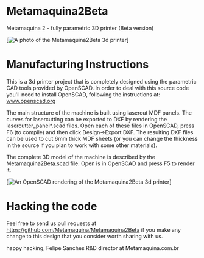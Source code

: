 
Metamaquina2Beta
================

Metamaquina 2 - fully parametric 3D printer (Beta version)

[![A photo of the Metamaquina2Beta 3d printer](http://metamaquina.com.br/site/wp-content/themes/ifeaturepro/includes/landing-page/img/header.jpg)]

Manufacturing Instructions
==========================

This is a 3d printer project that is completely designed using the parametric CAD tools
 provided by OpenSCAD. In order to deal with this source code you'll need to install OpenSCAD,
following the instructions at: www.openscad.org

The main structure of the machine is built using lasercut MDF panels. The curves for lasercutting 
can be exported to DXF by rendering the lasercutter_panel*.scad files. Open each of these files 
in OpenSCAD, press F6 (to compile) and then click Design->Export DXF. The resulting DXF files
can be used to cut 6mm thick MDF sheets (or you can change the thickness in the source if you 
plan to work with some other materials).

The complete 3D model of the machine is described by the Metamaquina2Beta.scad file. Open is in 
OpenSCAD and press F5 to render it.

[![An OpenSCAD rendering of the Metamaquina2Beta 3d printer](https://github.com/Metamaquina/Metamaquina2Beta/master/img/MM2Beta.png)]

Hacking the code
================
Feel free to send us pull requests at https://github.com/Metamaquina/Metamaquina2Beta
 if you make any change to this design that you consider worth sharing with us.

happy hacking,
Felipe Sanches
R&D director at Metamaquina.com.br


